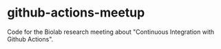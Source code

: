 # github-actions-meetup

Code for the Biolab research meeting about "Continuous Integration with Github Actions".
